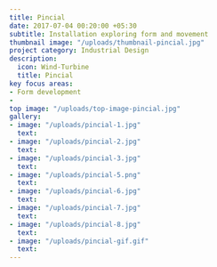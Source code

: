 ```yaml
---
title: Pincial
date: 2017-07-04 00:20:00 +05:30
subtitle: Installation exploring form and movement
thumbnail image: "/uploads/thumbnail-pincial.jpg"
project category: Industrial Design
description:
  icon: Wind-Turbine
  title: Pincial
key focus areas:
- Form development
- 
top image: "/uploads/top-image-pincial.jpg"
gallery:
- image: "/uploads/pincial-1.jpg"
  text: 
- image: "/uploads/pincial-2.jpg"
  text: 
- image: "/uploads/pincial-3.jpg"
  text: 
- image: "/uploads/pincial-5.png"
  text: 
- image: "/uploads/pincial-6.jpg"
  text: 
- image: "/uploads/pincial-7.jpg"
  text: 
- image: "/uploads/pincial-8.jpg"
  text: 
- image: "/uploads/pincial-gif.gif"
  text: 
---
```


